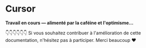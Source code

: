 # Cursor

**Travail en cours — alimenté par la caféine et l'optimisme...**

👇👇👇👇👇👇 Si vous souhaitez contribuer à l'amélioration de cette documentation, n'hésitez pas à participer. Merci beaucoup ❤️ 